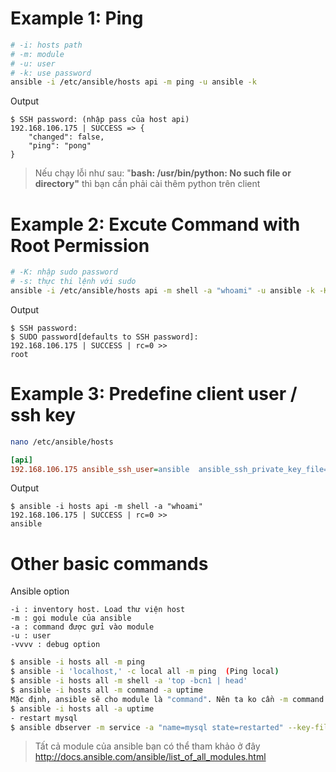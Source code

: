 # Example 1: Ping
```bash
# -i: hosts path
# -m: module
# -u: user
# -k: use password
ansible -i /etc/ansible/hosts api -m ping -u ansible -k
```

Output
```
$ SSH password: (nhập pass của host api)
192.168.106.175 | SUCCESS => {
    "changed": false,
    "ping": "pong"
}
```
> Nếu chạy lỗi như sau: "**bash: /usr/bin/python: No such file or directory"** thì bạn cần phải cài thêm python trên client

# Example 2: Excute Command with Root Permission
```bash
# -K: nhập sudo password
# -s: thực thi lệnh với sudo
ansible -i /etc/ansible/hosts api -m shell -a "whoami" -u ansible -k -K -s
```
Output
```
$ SSH password:
$ SUDO password[defaults to SSH password]:
192.168.106.175 | SUCCESS | rc=0 >>
root
```

# Example 3: Predefine client user / ssh key
```bash
nano /etc/ansible/hosts
```
```ini
[api]
192.168.106.175 ansible_ssh_user=ansible  ansible_ssh_private_key_file=/etc/ansible/key_ssh_server/id_rsa
```
Output
```
$ ansible -i hosts api -m shell -a "whoami"
192.168.106.175 | SUCCESS | rc=0 >>
ansible
```

# Other basic commands
Ansible option
```
-i : inventory host. Load thư viện host
-m : gọi module của ansible
-a : command được gửi vào module
-u : user
-vvvv : debug option
```

```bash
$ ansible -i hosts all -m ping
$ ansible -i 'localhost,' -c local all -m ping  (Ping local)
$ ansible -i hosts all -m shell -a 'top -bcn1 | head'
$ ansible -i hosts all -m command -a uptime
Mặc định, ansible sẽ cho module là "command". Nên ta ko cần -m command thêm vào cũng được.
$ ansible -i hosts all -a uptime
- restart mysql
$ ansible dbserver -m service -a "name=mysql state=restarted" --key-file=~/.ssh/db.pem -u ubuntu --sudo
```
> Tất cả module của ansible bạn có thể tham khảo ở đây http://docs.ansible.com/ansible/list_of_all_modules.html